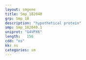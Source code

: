 ```yaml
---
layout: smgene
title: Smp_182040
grp: Smp_18
description: "hypothetical protein"
smp: Smp_182040.1
uniprot: "G4VPX6"
length:   156
cdd: "ns"
kk: ns
categories: sm
---
```

